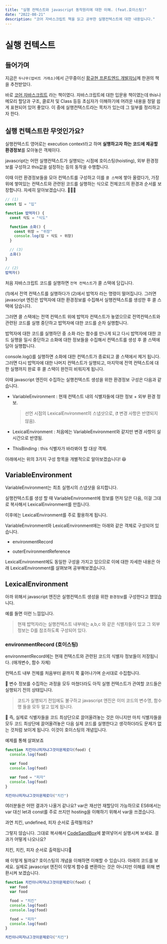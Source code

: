 ```yaml
---
title: "실행 컨텍스트와 javascript 동작원리에 대한 이해. (feat.호이스팅)"
date: "2022-08-21"
description: "코어 자바스크립트 책을 읽고 공부한 실행컨텍스트에 대한 내용입니다."
---
```


# 실행 컨텍스트

## 들어가며

지금은 `두나무(업비트 거래소)`에서 근무중이신 [황규현 프론트엔드 개발자님](https://github.com/JungKyuHyun)께 한권의 책을 추천받았다.

바로 [코어 자바스크립트](https://search.naver.com/search.naver?where=nexearch&sm=top_hty&fbm=1&ie=utf8&query=%EC%BD%94%EC%96%B4+%EC%9E%90%EB%B0%94%EC%8A%A4%ED%81%AC%EB%A6%BD%ED%8A%B8) 라는 책이였다. 자바스크립트에 대한 입문용 책이였는데 this나 메모리 할당과 구조, 클로저 및 Class 등등 초심자가 이해하기에 어려운 내용을 정말 쉽게 표현되어 있어 좋았다. 이 중에 실행컨텍스트라는 목차가 있는데 그 일부를 정리하고자 한다.

## 실행 컨텍스트란 무엇인가요?

실행컨텍스트 영어로는 execution context라고 하며 **실행하고자 하는 코드에 제공할 환경정보**를 모아놓은 객체이다.

javascript는 어떤 실행컨텍스트가 실행되는 시점에 호이스팅(hoisting), 외부 환경정보를 구성하고 this값을 설정하는 등의 동작을 수행합니다.

이때 이런 환경정보들을 모아 컨텍스트를 구성하고 이를 `콜 스택`에 쌓아 올렸다가, 가장 위에 쌓여있는 컨텍스트와 관련된 코드를 실행하는 식으로 전체코드의 환경과 순서를 보장합니다. 자세히 알아보겠습니다. 🕵🏻‍♂️

```javascript
// (1)
const 입 = "입"

function 밥먹자() {
  const 식도 = "식도"

  function 소화() {
    const 위장 = "위장"
    console.log(입 + 식도 + 위장)
  }

  // (3)
  소화()
}

// (2)
밥먹자()
```

처음 자바스크립트 코드를 실행하면 `전역 컨텍스트`가 콜 스택에 담깁니다.

(1)에서 전역 컨텍스트를 실행하다가 (2)에서 밥먹자 라는 명령이 떨어집니다. 그러면 javascript 엔진은 밥먹자에 대한 환경정보를 수집해서 실행컨텍스트를 생성한 후 콜 스택에 담습니다.

그러면 콜 스택에는 전역 컨텍스트 위에 밥먹자 컨텍스트가 놓였으므로 전역컨텍스트와 관련된 코드를 실행 중단하고 밥먹자에 대한 코드를 순차 실행합니다.

밥먹자에 대한 코드를 실행하던 중 소화 라는 함수를 만나게 되고 다시 밥먹자에 대한 코드 실행을 일시 중단하고 소화에 대한 정보들을 수집해서 컨텍스트를 생성 후 콜 스택에 담아 실행합니다.

console.log()를 실행하면 소화에 대한 컨텍스트가 종료되고 콜 스택에서 제거 됩니다. 그러면 다시 밥먹자에 대한 나머지 컨텍스트가 실행되고, 마지막에 전역 컨텍스트에 대한 실행까지 완료 후 콜 스택이 완전히 비워지게 됩니다.

이때 javascript 엔진이 수집하는 실행컨텍스트 생성을 위한 환경정보 구성은 다음과 같습니다.

- VariableEnvironment : 현재 컨텍스트 내의 식별자들에 대한 정보 + 외부 환경 정보.

  > 선언 시점의 LexicalEnvironment의 스냅샷으로, (❗️ 변경 사항은 반영되지 않음).

- LexicalEnvironment : 처음에는 VariableEnvironment와 같지만 변경 사항이 실시간으로 반영됨.

- ThisBinding : this 식별자가 바라봐야 할 대상 객체.

아래에서는 위의 3가지 구성 항목을 개별적으로 알아보겠습니다! 😆

## VariableEnvironment

VariableEnvironment는 최초 실행시의 스냅샷을 유지합니다.

실행컨텍스트를 생성 할 때 VariableEnvironment에 정보를 먼저 담은 다음, 이걸 그대로 복사해서 LexicalEnvironment를 만듭니다.

이후에는 LexicalEnvironment를 주로 활용하게 됩니다.

VariableEnvironment와 LexicalEnvironment에는 아래와 같은 객체로 구성되어 있습니다.

- environmentRecord

- outerEnvironmentReference

LexicalEnvironment에도 동일한 구성을 가지고 있으므로 이에 대한 자세한 내용은 아래 LexicalEnvironment를 살펴보며 공부해보겠습니다.

## LexicalEnvironment

아까 위해서 javascript 엔진은 실행컨텍스트 생성을 위한 `환경정보`를 구성한다고 했었습니다.

예를 들면 이런 느낌입니다.

> 현재 밥먹자라는 실행컨텍스트 내부에는 a,b,c 와 같은 식별자들이 있고 그 외부 정보는 D를 참조하도록 구성되어 있다.

### environmentRecord (호이스팅)

environmentRecord에는 현재 컨텍스트와 관련된 코드의 식별자 정보들이 저장됩니다. (매개변수, 함수 자체)

컨텍스트 내부 전체를 처음부터 끝까지 쭉 훑어나가며 순서대로 수집합니다.

🌟 변수 정보를 수집하는 과정을 모두 마쳤더라도 아직 실행 컨텍스트가 관여할 코드들은 실행되기 전의 상태입니다.

> 코드가 실행되기 전임에도 불구하고 javascript 엔진은 이미 코드의 변수명, 함수명 들을 모두 알고 있게 됩니다.

📍 즉, 실제로 식별자들을 코드 최상단으로 끌어올려놓는 것은 아니지만 마치 식별자들을 모두 코드 최상단에 끌어올려놓은 다음 실제 코드를 실행한다고 생각하더라도 문제가 없는 것처럼 보이게 됩니다. 이것이 호이스팅의 개념입니다.

예제를 통해 살펴보죠

```javascript
function 치킨이나피자냐그것이문제로다(food) {
  console.log(food)

  var food
  console.log(food)

  var food = "피자"
  console.log(food)
}

치킨이나피자냐그것이문제로다("치킨")
```

여러분들은 어떤 결과가 나올거 같나요? var은 재선언 재할당이 가능하므로 ES6에서는 var 대신 let과 const를 주로 쓰지만 hosting을 이해하기 위해서 var을 쓰겠습니다.

과연 치킨, undefined, 피자 순서로 출력될까요?

그렇지 않습니다. 그대로 복사해서 [CodeSandBox](https://codesandbox.io/s/vanilla)에 붙여넣어서 실행시켜 보세요. 결과가 어떻게 나오나요?

치킨, 치킨, 피자 순서로 출력됩니다🥲

왜 이렇게 될까요? 호이스팅의 개념을 이해하면 이해할 수 있습니다. 아래의 코드를 보세요. 실제로 javascript 엔진이 이렇게 함수를 변환하는 것은 아니지만 이해를 위해 변환시켜 보겠습니다.

```javascript
function 치킨이나피자냐그것이문제로다(food) {
  var food
  var food

  food = "치킨"
  console.log(food)
  console.log(food)

  food = "피자"
  console.log(food)
}

치킨이나피자냐그것이문제로다("치킨")
```
